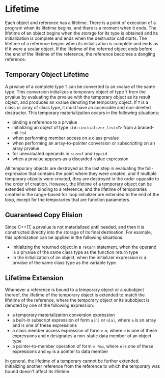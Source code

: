 # Lifetime

Each object and reference has a lifetime. There is a point of execution of a program when its lifetime begins, and there is a moment when it ends. The lifetime of an object begins when the storage for its type is obtained and its initialization is complete and ends when the destructor call starts. The lifetime of a reference begins when its initialization is complete and ends as if it were a scalar object. If the lifetime of the referred object ends before the end of the lifetime of the reference, the reference becomes a dangling reference.

## Temporary Object Lifetime

A prvalue of a complete type `T` can be converted to an xvalue of the same type. This conversion initializes a temporary object of type `T` from the prvalue by evaluating the prvalue with the temporary object as its result object, and produces an xvalue denoting the temporary object. If `T` is a class or array of class type, it must have an accessible and non-deleted destructor. This temporary materialization occurs in the following situations:

- binding a reference to a prvalue
- initializing an object of type `std::initializer_list<T>` from a braced-init-list
- when performing member access on a class prvalue
- when performing an array-to-pointer conversion or subscripting on an array prvalue
- for unevaluated operands in `sizeof` and `typeid`
- when a prvalue appears as a discarded-value expression

All temporary objects are destroyed as the last step in evaluating the full-expression that contains the point where they were created, and if multiple temporary objects were created, they are destroyed in the order opposite to the order of creation. However, the lifetime of a temporary object can be extended when binding to a reference, and the lifetime of temporaries created in the range-based for loop initializer are extended to the end of the loop, except for the temporaries that are function parameters.

## Guaranteed Copy Elision

Since C++17, a prvalue is not materialized until needed, and then it is constructed directly into the storage of its final destination. For example, this optimization can be applied in the following situations:

- Initializing the returned object in a `return` statement, when the operand is a prvalue of the same class type as the function return type
- In the initialization of an object, when the initializer expression is a prvalue of the same class type as the variable type

## Lifetime Extension

Whenever a reference is bound to a temporary object or a subobject thereof, the lifetime of the temporary object is extended to match the lifetime of the reference, where the temporary object or its subobject is denoted by one of the following expression:

- a temporary materialization conversion expression
- a built-in subscript expression of form `a[n]` or `n[a]`, where `a` is an array and is one of these expressions
- a class member access expression of form `e.m`, where `e` is one of these expressions and `m` designates a non-static data member of an object type
- a pointer-to-member operation of form `e.*mp`, where `e` is one of these expressions and `mp` is a pointer to data member

In general, the lifetime of a temporary cannot be further extended. Initializing another reference from the reference to which the temporary was bound doesn't affect its lifetime.
